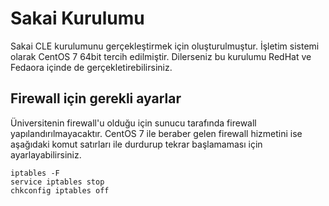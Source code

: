 # Sakai Kurulumu
Sakai CLE kurulumunu gerçekleştirmek için oluşturulmuştur. İşletim sistemi olarak CentOS 7 64bit tercih edilmiştir. Dilerseniz bu kurulumu RedHat ve Fedaora içinde de gerçekletirebilirsiniz.

## Firewall için gerekli ayarlar

Üniversitenin firewall'u olduğu için sunucu tarafında firewall yapılandırılmayacaktır. CentOS 7 ile beraber gelen firewall hizmetini ise aşağıdaki komut satırları ile durdurup tekrar başlamaması için ayarlayabilirsiniz.

```
iptables -F
service iptables stop
chkconfig iptables off
```
